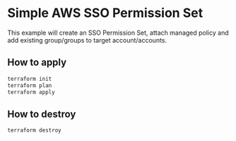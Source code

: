 # Simple AWS SSO Permission Set

This example will create an SSO Permission Set, attach managed policy and add existing group/groups to target account/accounts.

## How to apply

```bash
terraform init
terraform plan
terraform apply
```

## How to destroy

```bash
terraform destroy
```
